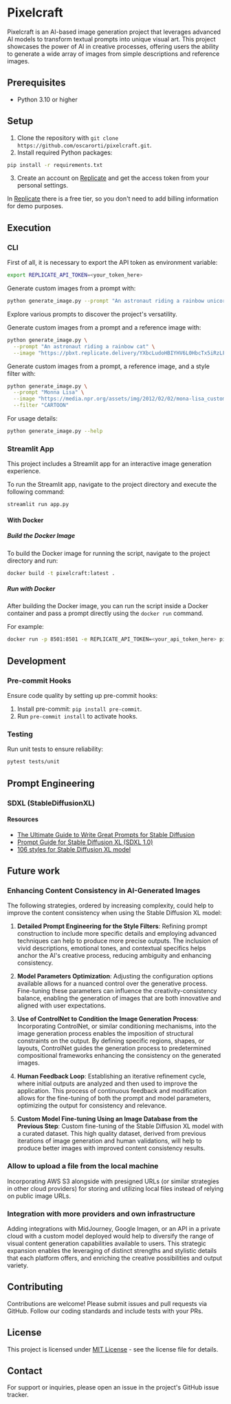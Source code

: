 # Pixelcraft

Pixelcraft is an AI-based image generation project that leverages advanced AI models to transform textual prompts into unique visual art. This project showcases the power of AI in creative processes, offering users the ability to generate a wide array of images from simple descriptions and reference images.

## Prerequisites

- Python 3.10 or higher

## Setup

1. Clone the repository with `git clone https://github.com/oscarorti/pixelcraft.git`.
2. Install required Python packages:
```bash
pip install -r requirements.txt
```
3. Create an account on [Replicate](https://replicate.com) and get the access token from your personal settings.

In [Replicate](https://replicate.com) there is a free tier, so you don't need to add billing information for demo purposes.

## Execution

### CLI
First of all, it is necessary to export the API token as environment variable:
```bash
export REPLICATE_API_TOKEN=<your_token_here>
```

Generate custom images from a prompt with:
```bash
python generate_image.py --prompt "An astronaut riding a rainbow unicorn"
```
Explore various prompts to discover the project's versatility.

Generate custom images from a prompt and a reference image with:
```bash
python generate_image.py \
  --prompt "An astronaut riding a rainbow cat" \
  --image "https://pbxt.replicate.delivery/YXbcLudoHBIYHV6L0HbcTx5iRzLFMwygLr3vhGpZI35caXbE/out-0.png"
```

Generate custom images from a prompt, a reference image, and a style filter with:
```bash
python generate_image.py \
  --prompt "Monna Lisa" \
  --image "https://media.npr.org/assets/img/2012/02/02/mona-lisa_custom-31a0453b88a2ebcb12c652bce5a1e9c35730a132-s1100-c50.jpg" \
  --filter "CARTOON"
```

For usage details:
```bash
python generate_image.py --help
```

### Streamlit App

This project includes a Streamlit app for an interactive image generation experience.

To run the Streamlit app, navigate to the project directory and execute the following command:

```bash
streamlit run app.py
```

#### With Docker

##### Build the Docker Image

To build the Docker image for running the script, navigate to the project directory and run:

```bash
docker build -t pixelcraft:latest .
```

##### Run with Docker

After building the Docker image, you can run the script inside a Docker container and pass a prompt directly using the `docker run` command.

For example:

```bash
docker run -p 8501:8501 -e REPLICATE_API_TOKEN=<your_api_token_here> pixelcraft:latest
```

## Development

### Pre-commit Hooks

Ensure code quality by setting up pre-commit hooks:

1. Install pre-commit: `pip install pre-commit`.
1. Run `pre-commit install` to activate hooks.

### Testing

Run unit tests to ensure reliability:

```bash
pytest tests/unit
```

## Prompt Engineering

### SDXL (StableDiffusionXL)

#### Resources
- [The Ultimate Guide to Write Great Prompts for Stable Diffusion](https://docs.kanaries.net/articles/stable-diffusion-prompt-guide)
- [Prompt Guide for Stable Diffusion XL (SDXL 1.0)](https://blog.segmind.com/prompt-guide-for-stable-diffusion-xl-crafting-textual-descriptions-for-image-generation/)
- [106 styles for Stable Diffusion XL model](https://stable-diffusion-art.com/sdxl-styles/)

## Future work

### Enhancing Content Consistency in AI-Generated Images

The following strategies, ordered by increasing complexity, could help to improve the content consistency when using the Stable Diffusion XL model:

1. **Detailed Prompt Engineering for the Style Filters**: Refining prompt construction to include more specific details and employing advanced techniques
can help to produce more precise outputs. The inclusion of vivid descriptions, emotional tones, and contextual specifics helps anchor the AI's creative
process, reducing ambiguity and enhancing consistency.

1. **Model Parameters Optimization**: Adjusting the configuration options available allows for a nuanced control over the generative process.
Fine-tuning these parameters can influence the creativity-consistency balance, enabling the generation of images that are both innovative and
aligned with user expectations.

1. **Use of ControlNet to Condition the Image Generation Process**: Incorporating ControlNet, or similar conditioning mechanisms, into the image generation
process enables the imposition of structural constraints on the output. By defining specific regions, shapes, or layouts, ControlNet guides the
generation process to predetermined compositional frameworks enhancing the consistency on the generated images.

1. **Human Feedback Loop**: Establishing an iterative refinement cycle, where initial outputs are analyzed and then used to improve the application.
This process of continuous feedback and modification allows for the fine-tuning of both the prompt and model parameters, optimizing the output for consistency and relevance.

1. **Custom Model Fine-tuning Using an Image Database from the Previous Step**: Custom fine-tuning of the Stable Diffusion XL model with a curated dataset.
This high quality dataset, derived from previous iterations of image generation and human validations, will help to produce better images with improved
content consistency results.

### Allow to upload a file from the local machine

Incorporating AWS S3 alongside with presigned URLs (or similar strategies in other cloud providers) for storing and utilizing local files instead of relying on public image URLs.

### Integration with more providers and own infrastructure

Adding integrations with MidJourney, Google Imagen, or an API in a private cloud with a custom model deployed would help to diversify the range of visual
content generation capabilities available to users. This strategic expansion enables the leveraging of distinct strengths and stylistic details that each
platform offers, and enriching the creative possibilities and output variety.

## Contributing

Contributions are welcome! Please submit issues and pull requests via GitHub. Follow our coding standards and include tests with your PRs.

## License

This project is licensed under [MIT License](LICENSE.txt) - see the license file for details.

## Contact

For support or inquiries, please open an issue in the project's GitHub issue tracker.
